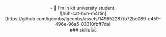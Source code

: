 <div align=center>
- 👀 I’m in kit university student.
</div>
<div align=center>
![huh-cat-huh-m4rtin](https://github.com/igeonbs/igeonbs/assets/149852287/b72bc089-e459-496e-96a5-03310fbff7da)
</div>
<div align=center>
### skills
 <img src="https://img.shields.io/badge/TypeScript-3178C6?style=flat&logo=TypeScript&logoColor=white"/>
</div>
